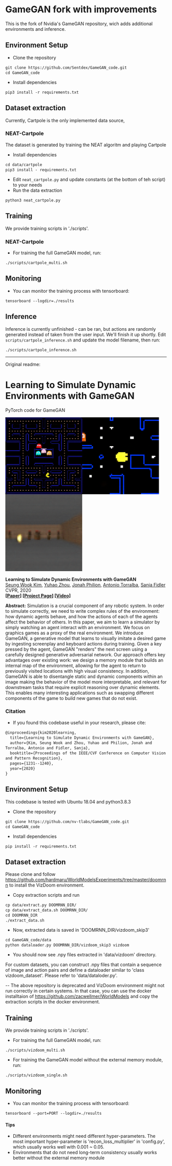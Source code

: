 # GameGAN fork with improvements

This is the fork of Nvidia's GameGAN repository, wich adds additional environments and inference.

## Environment Setup
- Clone the repository
```
git clone https://github.com/Sentdex/GameGAN_code.git
cd GameGAN_code
```
- Install dependencies
```
pip3 install -r requirements.txt
```

## Dataset extraction

Currently, Cartpole is the only implemented data source,

### NEAT-Cartpole
The dataset is generated by training the NEAT algoritm and playing Cartpole
- Install dependencies
```
cd data/cartpole
pip3 install - requirements.txt
```
- Edit `neat_cartpole.py` and update constants (at the bottom of teh script) to your needs
- Run the data extraction
```
python3 neat_cartpole.py
```

## Training
We provide training scripts in './scripts'.

### NEAT-Cartpole
- For training the full GameGAN model, run:
```
./scripts/cartpole_multi.sh
```

## Monitoring
- You can monitor the training process with tensorboard:
```
tensorboard --logdir=./results
```

## Inference
Inference is currently unfinished - can be ran, but actions are randomly generated instead of taken from the user input. We'll finish it up shortly.
Edit `scripts/cartpole_inference.sh` and update the model filename, then run:
```
./scripts/cartpole_inference.sh
```

------
Original readme:


# Learning to Simulate Dynamic Environments with GameGAN

PyTorch code for GameGAN

<div>
<img src="./assets/pacman_bandai_small.gif" width="240px" height="240px" style="float:left;">
<img src="./assets/pacman_single.gif" width="240px" height="240px" style="float:left;">
<img src="./assets/vizdoom_small.gif" width="240px" height="240px">
</div>

**Learning to Simulate Dynamic Environments with GameGAN**  
[Seung Wook Kim](http://www.cs.toronto.edu/~seung/), [Yuhao Zhou](https://henryzhou7.github.io), [Jonah Philion](), [Antonio Torralba](http://web.mit.edu/torralba/www/), [Sanja Fidler](http://www.cs.toronto.edu/~fidler/)\
CVPR, 2020 \
**[[Paper](https://arxiv.org/abs/2005.12126)] [[Project Page](https://nv-tlabs.github.io/lift-splat-shoot/)] [[Video]](https://www.youtube.com/watch?v=4OzJUNsPx60&feature=youtu.be)**

**Abstract:**
Simulation is a crucial component of any robotic system. In order to simulate correctly, we need to write complex rules of the environment: how dynamic agents behave, and how the actions of each of the agents affect the behavior of others. In this paper, we aim to learn a simulator by simply watching an agent interact with an environment. We focus on graphics games as a proxy of the real environment. We introduce GameGAN, a generative model that learns to visually imitate a desired game by ingesting screenplay and keyboard actions during training. Given a key pressed by the agent, GameGAN "renders" the next screen using a carefully designed generative adversarial network. Our approach offers key advantages over existing work: we design a memory module that builds an internal map of the environment, allowing for the agent to return to previously visited locations with high visual consistency. In addition, GameGAN is able to disentangle static and dynamic components within an image making the behavior of the model more interpretable, and relevant for downstream tasks that require explicit reasoning over dynamic elements. This enables many interesting applications such as swapping different components of the game to build new games that do not exist.

### Citation
- If you found this codebase useful in your research, please cite:
```
@inproceedings{kim2020learning,
  title={Learning to Simulate Dynamic Environments with GameGAN},
  author={Kim, Seung Wook and Zhou, Yuhao and Philion, Jonah and Torralba, Antonio and Fidler, Sanja},
  booktitle={Proceedings of the IEEE/CVF Conference on Computer Vision and Pattern Recognition},
  pages={1231--1240},
  year={2020}
}
```

## Environment Setup
This codebase is tested with Ubuntu 18.04 and python3.8.3
- Clone the repository
```
git clone https://github.com/nv-tlabs/GameGAN_code.git
cd GameGAN_code
```
- Install dependencies
```
pip install -r requirements.txt
```



## Dataset extraction
Please clone and follow https://github.com/hardmaru/WorldModelsExperiments/tree/master/doomrnn to install the VizDoom environment.
- Copy extraction scripts and run
```
cp data/extract.py DOOMRNN_DIR/
cp data/extract_data.sh DOOMRNN_DIR/
cd DOOMRNN_DIR
./extract_data.sh
```
- Now, extracted data is saved in 'DOOMRNN_DIR/vizdoom_skip3'
```
cd GameGAN_code/data
python dataloader.py DOOMRNN_DIR/vizdoom_skip3 vizdoom
```
- You should now see .npy files extracted in 'data/vizdoom' directory.

For custom datasets, you can construct .npy files that contain a sequence of image and action pairs and define a dataloader similar to 'class vizdoom_dataset'. Please refer to 'data/dataloder.py'.

-- The above repository is deprecated and VizDoom environment might not run correctly in certain systems. In that case, you can use the docker installtaion of https://github.com/zacwellmer/WorldModels and copy the extraction scripts in the docker environment. 


## Training
We provide training scripts in './scripts'.

- For training the full GameGAN model, run:
```
./scripts/vizdoom_multi.sh
```

- For training the GameGAN model without the external memory module, run:
```
./scripts/vizdoom_single.sh
```

## Monitoring
- You can monitor the training process with tensorboard:
```
tensorboard --port=PORT --logdir=./results
```



#### Tips
- Different environments might need different hyper-parameters. The most important hyper-parameter is 'recon_loss_multiplier' in 'config.py', which usually works well with 0.001 ~ 0.05.
- Environments that do not need long-term consistency usually works better without the external memory module
